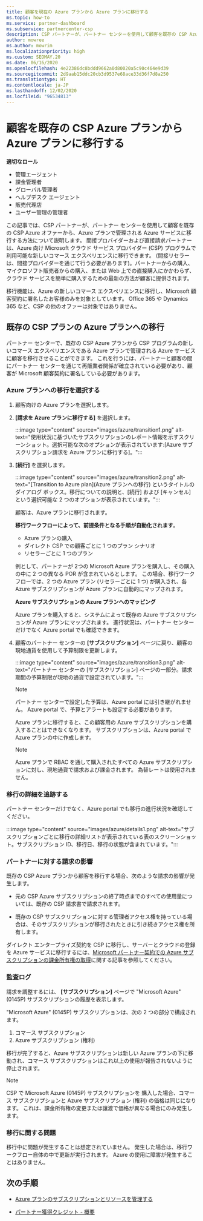 ```yaml
---
title: 顧客を現在の Azure プランから Azure プランに移行する
ms.topic: how-to
ms.service: partner-dashboard
ms.subservice: partnercenter-csp
description: CSP パートナーが、パートナー センターを使用して顧客を既存の CSP Azure プランから、Azure プランで管理される Azure サービスに移行する方法について説明します。
author: mowree
ms.author: mowrim
ms.localizationpriority: high
ms.custom: SEOMAY.20
ms.date: 06/16/2020
ms.openlocfilehash: 4e22386dc8bddd9662a0d80020a5c90c464e9d39
ms.sourcegitcommit: 2d9aab15ddc20cb3d9537e68ace33d36f7d8a250
ms.translationtype: HT
ms.contentlocale: ja-JP
ms.lasthandoff: 12/02/2020
ms.locfileid: "96534813"
---
```

# <a name="transition-customers-to-azure-plan-from-existing-csp-azure-offers"></a>顧客を既存の CSP Azure プランから Azure プランに移行する

**適切なロール**

- 管理エージェント
- 課金管理者
- グローバル管理者
- ヘルプデスク エージェント
- 販売代理店
- ユーザー管理の管理者

この記事では、CSP パートナーが、パートナー センターを使用して顧客を既存の CSP Azure オファーから、Azure プランで管理される Azure サービスに移行する方法について説明します。 間接プロバイダーおよび直接請求パートナーは、Azure 向け Microsoft クラウド サービス プロバイダー (CSP) プログラムで利用可能な新しいコマース エクスペリエンスに移行できます。 (間接リセラーは、間接プロバイダーを通じて行う必要があります)。パートナーからの購入、マイクロソフト販売者からの購入、または Web 上での直接購入にかかわらず、クラウド サービスを簡単に購入するための最新の方法が顧客に提供されます。

移行機能は、Azure の新しいコマース エクスペリエンスに移行し、Microsoft 顧客契約に署名したお客様のみを対象としています。 Office 365 や Dynamics 365 など、CSP の他のオファーは対象ではありません。

## <a name="transition-existing-csp-offers-to-an-azure-plan"></a>既存の CSP プランの Azure プランへの移行

パートナー センターで、既存の CSP Azure プランから CSP プログラムの新しいコマース エクスペリエンスである Azure プランで管理される Azure サービスに顧客を移行させることができます。 これを行うには、パートナーと顧客の間にパートナー センターを通じて再販業者関係が確立されている必要があり、顧客が Microsoft 顧客契約に署名している必要があります。

### <a name="select-transition-to-azure-plan"></a>Azure プランへの移行を選択する

1. 顧客向けの Azure プランを選択します。

2. **[請求を Azure プランに移行する]** を選択します。

   :::image type="content" source="images/azure/transition1.png" alt-text="使用状況に基づいたサブスクリプションのレポート情報を示すスクリーンショット。選択可能な次のオプションが表示されています:[Azure サブスクリプション請求を Azure プランに移行する]。":::

3. **[続行]** を選択します。

   :::image type="content" source="images/azure/transition2.png" alt-text="[Transition to Azure plan]\(Azure プランへの移行\) というタイトルのダイアログ ボックス。移行についての説明と、[続行] および [キャンセル] という選択可能な 2 つのオプションが表示されています。":::

   顧客は、Azure プランに移行されます。

   **移行ワークフローによって、前提条件となる手順が自動化されます**。

   - Azure プランの購入
   - ダイレクト CSP での顧客ごとに 1 つのプラン シナリオ  
   - リセラーごとに 1 つのプラン  

   例として、パートナーが 2つの Microsoft Azure プランを購入し、その購入の中に 2 つの異なる POR が含まれているとします。 この場合、移行ワークフローでは、2 つの Azure プラン (リセラーごとに 1 つ) が購入され、各 Azure サブスクリプションが Azure プランに自動的にマップされます。  

   **Azure サブスクリプションの Azure プランへのマッピング**

   Azure プランを購入すると、システムによって既存の Azure サブスクリプションが Azure プランにマップされます。 進行状況は、パートナー センターだけでなく Azure portal でも確認できます。

4. 顧客のパートナー センターの **[サブスクリプション]** ページに戻り、顧客の現地通貨を使用して予算制限を更新します。

   :::image type="content" source="images/azure/transition3.png" alt-text="パートナー センターの [サブスクリプション] ページの一部分。請求期間の予算制限が現地の通貨で設定されています。":::

   >[!NOTE]
   >パートナー センターで設定した予算は、Azure portal には引き継がれません。 Azure portal で、予算とアラートも設定する必要があります。

   Azure プランに移行すると、この顧客用の Azure サブスクリプションを購入することはできなくなります。 サブスクリプションは、Azure portal で Azure プランの中に作成します。

   >[!NOTE]
   > Azure プランで RBAC を通して購入されたすべての Azure サブスクリプションに対し、現地通貨で請求および課金されます。 為替レートは使用されません。

### <a name="track-your-transition-details"></a>移行の詳細を追跡する

パートナー センターだけでなく、Azure portal でも移行の進行状況を確認してください。

:::image type="content" source="images/azure/details1.png" alt-text="サブスクリプションごとに移行の詳細リストが表示されている表のスクリーンショット。サブスクリプション ID、移行日、移行の状態が含まれています。":::

### <a name="billing-impact-to-partners"></a>パートナーに対する請求の影響

既存の CSP Azure プランから顧客を移行する場合、次のような請求の影響が発生します。

- 元の CSP Azure サブスクリプションの終了時点までのすべての使用量については、既存の CSP 請求書で請求されます。

- 既存の CSP サブスクリプションに対する管理者アクセス権を持っている場合は、そのサブスクリプションが移行されたときに引き続きアクセス権を所有します。

ダイレクト エンタープライズ契約を CSP に移行し、サーバーとクラウドの登録を Azure サービスに移行するには、[Microsoft パートナー契約での Azure サブスクリプションの課金所有権の取得](/azure/billing/mpa-request-ownership)に関する記事を参照してください。

### <a name="audit-log"></a>監査ログ

請求を調整するには、 **[サブスクリプション]** ページで "Microsoft Azure" (0145P) サブスクリプションの履歴を表示します。

"Microsoft Azure" (0145P) サブスクリプションは、次の 2 つの部分で構成されます。

1. コマース サブスクリプション
2. Azure サブスクリプション (権利)

移行が完了すると、Azure サブスクリプションは新しい Azure プランの下に移動され、コマース サブスクリプションはこれ以上の使用が報告されないように停止されます。  

>[!NOTE]
>CSP で Microsoft Azure (0145P) サブスクリプションを 購入した場合、コマース サブスクリプションと Azure サブスクリプション (権利) の価格は同じになります。 これは、課金所有権の変更または譲渡で価格が異なる場合にのみ発生します。

### <a name="transition-issues"></a>移行に関する問題

移行中に問題が発生することは想定されていません。 発生した場合は、移行ワークフロー自体の中で更新が実行されます。 Azure の使用に障害が発生することはありません。  

## <a name="next-steps"></a>次の手順

- [Azure プランのサブスクリプションとリソースを管理する](azure-plan-manage.md)

- [パートナー獲得クレジット - 概要](partner-earned-credit.md)